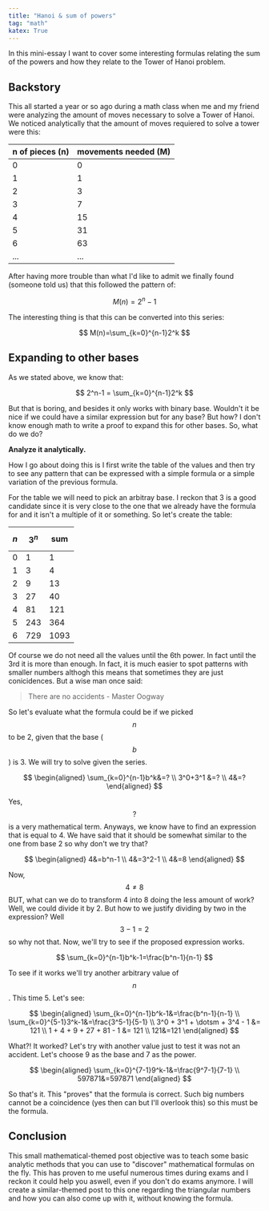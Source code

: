 ```yaml
---
title: "Hanoi & sum of powers"
tag: "math"
katex: True
---
```


In this mini-essay I want to cover some interesting formulas relating the sum of the powers and how they relate to the Tower of Hanoi problem.

<!--more-->

## Backstory

This all started a year or so ago during a math class when me and my friend were analyzing the amount of moves necessary to solve a Tower of Hanoi. We noticed analytically that the amount of moves requiered to solve a tower were this:

| n of pieces (n) | movements needed (M) |
| --------------- | -------------------- |
| 0               | 0                    |
| 1               | 1                    |
| 2               | 3                    |
| 3               | 7                    |
| 4               | 15                   |
| 5               | 31                   |
| 6               | 63                   |
| ...             | ...                  |

After having more trouble than what I'd like to admit we finally found (someone told us) that this followed the pattern of:

$$
M(n) = 2^n-1
$$

The interesting thing is that this can be converted into this series:

$$
M(n)=\sum_{k=0}^{n-1}2^k
$$

## Expanding to other bases

As we stated above, we know that:

$$
2^n-1 = \sum_{k=0}^{n-1}2^k
$$

But that is boring, and besides it only works with binary base. Wouldn't it be nice if we could have a similar expression but for any base? But how? I don't know enough math to write a proof to expand this for other bases. So, what do we do?

**Analyze it analytically.**

How I go about doing this is I first write the table of the values and then try to see any pattern that can be expressed with a simple formula or a simple variation of the previous formula. 

For the table we will need to pick an arbitray base. I reckon that 3 is a good candidate since it is very close to the one that we already have the formula for and it isn't a multiple of it or something. So let's create the table:



| $$n$$ | $$3^n$$ | sum  |
| ----- | ------- | ---- |
| 0     | 1       | 1    |
| 1     | 3       | 4    |
| 2     | 9       | 13   |
| 3     | 27      | 40   |
| 4     | 81      | 121  |
| 5     | 243     | 364  |
| 6     | 729     | 1093 |

Of course we do not need all the values until the 6th power. In fact until the 3rd it is more than enough. In fact, it is much easier to spot patterns with smaller numbers althogh this means that sometimes they are just conicidences. But a wise man once said:

> There are no accidents - Master Oogway

So let's evaluate what the formula could be if we picked $$n$$ to be 2, given that the base ($$b$$) is 3. We will try to solve given the series.

$$
\begin{aligned}
   \sum_{k=0}^{n-1}b^k&=? \\
   3^0+3^1 &=? \\
   4&=?
\end{aligned}
$$

Yes, $$?$$ is a very mathematical term. Anyways, we know have to find an expression that is equal to 4. We have said that it should be somewhat similar to the one from base 2 so why don't we try that?

$$
\begin{aligned}
4&=b^n-1 \\
4&=3^2-1 \\
4&=8
\end{aligned}
$$

Now, $$4 \neq 8$$ BUT, what can we do to transform 4 into 8 doing the less amount of work? Well, we could divide it by 2. But how to we justify dividing by two in the expression? Well $$3-1=2$$ so why not that. Now, we'll try to see if the proposed expression works.

$$
\sum_{k=0}^{n-1}b^k-1=\frac{b^n-1}{n-1}
$$

To see if it works we'll try another arbitrary value of $$n$$. This time 5. Let's see:

$$
\begin{aligned}
\sum_{k=0}^{n-1}b^k-1&=\frac{b^n-1}{n-1} \\
\sum_{k=0}^{5-1}3^k-1&=\frac{3^5-1}{5-1} \\
3^0 + 3^1 + \dotsm + 3^4 - 1 &= 121 \\
1 + 4 + 9 + 27 + 81 - 1 &= 121 \\
121&=121
\end{aligned}
$$

What?! It worked? Let's try with another value just to test it was not an accident. Let's choose 9 as the base and 7 as the power.

$$
\begin{aligned}
\sum_{k=0}^{7-1}9^k-1&=\frac{9^7-1}{7-1} \\
597871&=597871
\end{aligned}
$$

So that's it. This "proves" that the formula is correct. Such big numbers cannot be a coincidence (yes then can but I'll overlook this) so this must be the formula. 

## Conclusion

This small mathematical-themed post objective was to teach some basic analytic methods that you can use to "discover" mathematical formulas on the fly. This has proven to me useful numerous times during exams and I reckon it could help you aswell, even if you don't do exams anymore. I will create a similar-themed post to this one regarding the triangular numbers and how you can also come up with it, without knowing the formula.